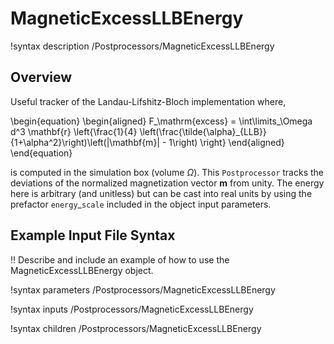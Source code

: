 # MagneticExcessLLBEnergy

!syntax description /Postprocessors/MagneticExcessLLBEnergy

## Overview

Useful tracker of the Landau-Lifshitz-Bloch implementation where,

\begin{equation}
  \begin{aligned}
    F_\mathrm{excess} = \int\limits_\Omega d^3 \mathbf{r} \left\{\frac{1}{4} \left(\frac{\tilde{\alpha}_{LLB}}{1+\alpha^2}\right)\left(|\mathbf{m}| - 1\right) \right\}
  \end{aligned}
\end{equation}

is computed in the simulation box (volume $\Omega$). This `Postprocessor` tracks the deviations of the normalized magnetization vector $\mathbf{m}$ from unity. The energy here is arbitrary (and unitless) but can be cast into real units by using the prefactor `energy`$\_$`scale` included in the object input parameters.

## Example Input File Syntax

!! Describe and include an example of how to use the MagneticExcessLLBEnergy object.

!syntax parameters /Postprocessors/MagneticExcessLLBEnergy

!syntax inputs /Postprocessors/MagneticExcessLLBEnergy

!syntax children /Postprocessors/MagneticExcessLLBEnergy
